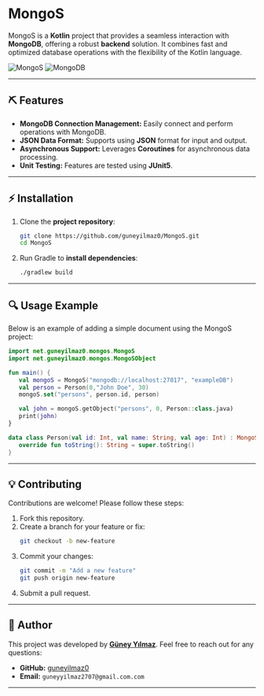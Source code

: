 # MongoS

MongoS is a **Kotlin** project that provides a seamless interaction with **MongoDB**, offering a robust **backend** solution. It combines fast and optimized database operations with the flexibility of the Kotlin language.

![MongoS](https://img.shields.io/badge/Language-Kotlin-7F52FF?logo=kotlin&logoColor=white)
![MongoDB](https://img.shields.io/badge/Database-MongoDB-47A248?logo=mongodb&logoColor=white)

---

## ⛏ Features

- **MongoDB Connection Management:** Easily connect and perform operations with MongoDB.
- **JSON Data Format:** Supports using **JSON** format for input and output.
- **Asynchronous Support:** Leverages **Coroutines** for asynchronous data processing.
- **Unit Testing:** Features are tested using **JUnit5**.

---

## ⚡ Installation

1. Clone the **project repository**:
   ```bash
   git clone https://github.com/guneyilmaz0/MongoS.git
   cd MongoS
   ```
2. Run Gradle to **install dependencies**:
   ```bash
   ./gradlew build
   ```
   
---

## 🔍 Usage Example

Below is an example of adding a simple document using the MongoS project:

```kotlin
import net.guneyilmaz0.mongos.MongoS
import net.guneyilmaz0.mongos.MongoSObject

fun main() {
   val mongoS = MongoS("mongodb://localhost:27017", "exampleDB")
   val person = Person(0,"John Doe", 30)
   mongoS.set("persons", person.id, person)

   val john = mongoS.getObject("persons", 0, Person::class.java)
   print(john)
}

data class Person(val id: Int, val name: String, val age: Int) : MongoSObject() {
   override fun toString(): String = super.toString()
}
```

---

## 💡 Contributing

Contributions are welcome! Please follow these steps:

1. Fork this repository.
2. Create a branch for your feature or fix:
   ```bash
   git checkout -b new-feature
   ```
3. Commit your changes:
   ```bash
   git commit -m "Add a new feature"
   git push origin new-feature
   ```
4. Submit a pull request.

---

## 👤 Author

This project was developed by [**Güney Yılmaz**](https://github.com/guneyilmaz0).
Feel free to reach out for any questions:

- **GitHub:** [guneyilmaz0](https://github.com/guneyilmaz0)
- **Email:** `guneyyilmaz2707@gmail.com.com`

---
